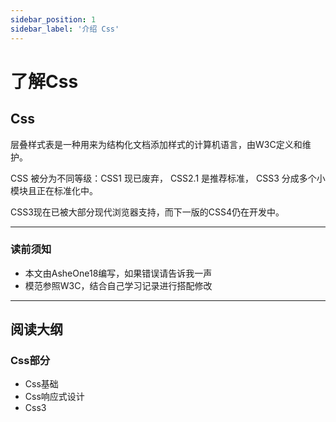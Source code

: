 ```yaml
---
sidebar_position: 1
sidebar_label: '介绍 Css'
---
```


# 了解Css

## Css

层叠样式表是一种用来为结构化文档添加样式的计算机语言，由W3C定义和维护。

CSS 被分为不同等级：CSS1 现已废弃， CSS2.1 是推荐标准， CSS3 分成多个小模块且正在标准化中。

CSS3现在已被大部分现代浏览器支持，而下一版的CSS4仍在开发中。

------

### 读前须知

- 本文由AsheOne18编写，如果错误请告诉我一声
- 模范参照W3C，结合自己学习记录进行搭配修改

------

## 阅读大纲

### Css部分

- Css基础
- Css响应式设计
- Css3
